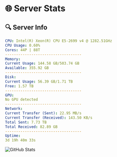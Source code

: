 # 🌐 Server Stats
## 🔍 Server Info
```yaml
CPU: Intel(R) Xeon(R) CPU E5-2699 v4 @ 1282.51GHz
CPU Usage: 0.60%
Cores: 44P | 88T
-----------------------------------
Memory:
Current Usage: 144.58 GB/503.74 GB
Available: 355.92 GB
-----------------------------------
Disk:
Current Usage: 56.39 GB/1.71 TB
Free: 1.57 TB
-----------------------------------
GPU:
No GPU detected
-----------------------------------
Network:
Current Transfer (Sent): 22.95 MB/s
Current Transfer (Received): 143.50 KB/s
Total Sent: 7.73 TB
Total Received: 82.89 GB
-----------------------------------
Uptime:
3d 19h 40m 33s
```
![GitHub Stats](https://img.shields.io/badge/Updated-2025-03-11_17:03:22-blue)